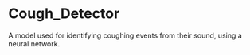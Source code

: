 # Cough_Detector
A model used for identifying coughing events from their sound, using a neural network.
